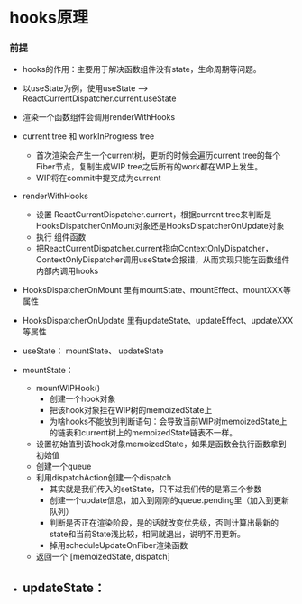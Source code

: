 # hooks原理

### 前提
- hooks的作用：主要用于解决函数组件没有state，生命周期等问题。
- 以useState为例，使用useState ——> ReactCurrentDispatcher.current.useState
- 渲染一个函数组件会调用renderWithHooks
- current tree 和 workInProgress tree
  - 首次渲染会产生一个current树，更新的时候会遍历current tree的每个Fiber节点，复制生成WIP tree之后所有的work都在WIP上发生。
  - WIP将在commit中提交成为current

- renderWithHooks
  - 设置 ReactCurrentDispatcher.current，根据current tree来判断是HooksDispatcherOnMount对象还是HooksDispatcherOnUpdate对象
  - 执行 组件函数
  - 把ReactCurrentDispatcher.current指向ContextOnlyDispatcher，ContextOnlyDispatcher调用useState会报错，从而实现只能在函数组件内部内调用hooks

- HooksDispatcherOnMount 里有mountState、mountEffect、mountXXX等属性
- HooksDispatcherOnUpdate 里有updateState、updateEffect、updateXXX等属性

- useState： mountState、 updateState
- mountState： 
  - mountWIPHook()
    - 创建一个hook对象
    - 把该hook对象挂在WIP树的memoizedState上
    - 为啥hooks不能放到判断语句：会导致当前WIP树memoizedState上的链表和current树上的memoizedState链表不一样。
  - 设置初始值到该hook对象memoizedState，如果是函数会执行函数拿到初始值
  - 创建一个queue
  - 利用dispatchAction创建一个dispatch
    - 其实就是我们传入的setState，只不过我们传的是第三个参数
    - 创建一个update信息，加入到刚刚的queue.pending里（加入到更新队列）
    - 判断是否正在渲染阶段，是的话就改变优先级，否则计算出最新的state和当前State浅比较，相同就退出，说明不用更新。
    - 掉用scheduleUpdateOnFiber渲染函数
  - 返回一个 [memoizedState, dispatch]
- updateState：
  - 